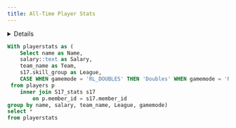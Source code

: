 ```yaml
---
title: All-Time Player Stats
---
```


<Tabs>
<Tab label="Player Stats">

<LastRefreshed prefix="Data last updated"/>

<Details title='Instructions'>

Below you will find all stats for all players in MLE for S17.
- You can use the search bar above the table to search for a specific player.
- You can also use the drop down menus below to Filter the stats however you see fit.
- Lastly you can click on the stat column to put stats in ascending or descending order.

</Details>

```sql Stats
With playerstats as (
    Select name as Name,
    salary::text as Salary,
    team_name as Team,
    s17.skill_group as League,
    CASE WHEN gamemode = 'RL_DOUBLES' THEN 'Doubles' WHEN gamemode = 'RL_STANDARD' THEN 'Standard' ELSE 'Unknown' END as GameMode
 from players p
    inner join S17_stats s17
        on p.member_id = s17.member_id
group by name, salary, team_name, League, gamemode)
select *
from playerstats
```